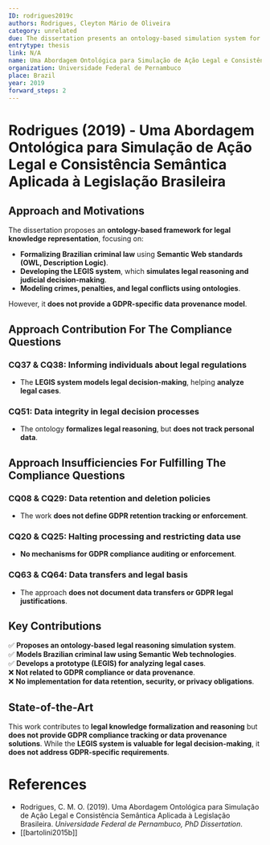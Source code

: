 ```yaml
---
ID: rodrigues2019c
authors: Rodrigues, Cleyton Mário de Oliveira
category: unrelated
due: The dissertation presents an ontology-based simulation system for Brazilian legal reasoning. While it formalizes legal decision-making, it does not provide a GDPR compliance framework or data provenance model.
entrytype: thesis
link: N/A
name: Uma Abordagem Ontológica para Simulação de Ação Legal e Consistência Semântica Aplicada à Legislação Brasileira
organization: Universidade Federal de Pernambuco
place: Brazil
year: 2019
forward_steps: 2
---
```


# Rodrigues (2019) - Uma Abordagem Ontológica para Simulação de Ação Legal e Consistência Semântica Aplicada à Legislação Brasileira

## Approach and Motivations

The dissertation proposes an **ontology-based framework for legal knowledge representation**, focusing on:

- **Formalizing Brazilian criminal law** using **Semantic Web standards (OWL, Description Logic)**.  
- **Developing the LEGIS system**, which **simulates legal reasoning and judicial decision-making**.  
- **Modeling crimes, penalties, and legal conflicts using ontologies**.  

However, it **does not provide a GDPR-specific data provenance model**.

## Approach Contribution For The Compliance Questions

### **CQ37 & CQ38: Informing individuals about legal regulations**
- The **LEGIS system models legal decision-making**, helping **analyze legal cases**.  

### **CQ51: Data integrity in legal decision processes**
- The ontology **formalizes legal reasoning**, but **does not track personal data**.  

## Approach Insufficiencies For Fulfilling The Compliance Questions

### **CQ08 & CQ29: Data retention and deletion policies**
- The work **does not define GDPR retention tracking or enforcement**.  

### **CQ20 & CQ25: Halting processing and restricting data use**
- **No mechanisms for GDPR compliance auditing or enforcement**.  

### **CQ63 & CQ64: Data transfers and legal basis**
- The approach **does not document data transfers or GDPR legal justifications**.  

## Key Contributions

✅ **Proposes an ontology-based legal reasoning simulation system**.  
✅ **Models Brazilian criminal law using Semantic Web technologies**.  
✅ **Develops a prototype (LEGIS) for analyzing legal cases**.  
❌ **Not related to GDPR compliance or data provenance**.  
❌ **No implementation for data retention, security, or privacy obligations**.  

## State-of-the-Art

This work contributes to **legal knowledge formalization and reasoning** but **does not provide GDPR compliance tracking or data provenance solutions**. While the **LEGIS system is valuable for legal decision-making**, it **does not address GDPR-specific requirements**.

# References

- Rodrigues, C. M. O. (2019). Uma Abordagem Ontológica para Simulação de Ação Legal e Consistência Semântica Aplicada à Legislação Brasileira. *Universidade Federal de Pernambuco, PhD Dissertation*.
- [[bartolini2015b]]